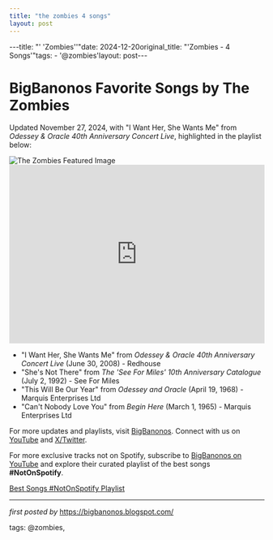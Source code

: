```yaml
---
title: "the zombies 4 songs"
layout: post
---
```

---title: "' 'Zombies''"date: 2024-12-20original_title: "'Zombies - 4 Songs'"tags:  - '@zombies'layout: post---<!-- Post Title --><h1>BigBanonos Favorite Songs by The Zombies</h1> <!-- Introductory Text --><p>Updated November 27, 2024, with "I Want Her, She Wants Me" from *Odessey & Oracle 40th Anniversary Concert Live*, highlighted in the playlist below:</p> <!-- Featured Image --><img src="https://www.repertoirerecords.com/wp-content/uploads/2018/10/thezombies-crop.jpg" alt="The Zombies Featured Image"> <!-- Spotify Playlist Embed --><iframe src="https://open.spotify.com/embed/playlist/1dRi0CGAjrUzWYjMcXF55e?utm_source=generator" width="100%" height="352" frameBorder="0" allowfullscreen="" allow="autoplay; clipboard-write; encrypted-media; fullscreen; picture-in-picture" loading="lazy"></iframe> <!-- Song Information --><ul> <li>"I Want Her, She Wants Me" from *Odessey & Oracle 40th Anniversary Concert Live* (June 30, 2008) - Redhouse</li> <li>"She's Not There" from *The 'See For Miles' 10th Anniversary Catalogue* (July 2, 1992) - See For Miles</li> <li>"This Will Be Our Year" from *Odessey and Oracle* (April 19, 1968) - Marquis Enterprises Ltd</li> <li>"Can't Nobody Love You" from *Begin Here* (March 1, 1965) - Marquis Enterprises Ltd</li></ul> <!-- Footer Links --><p>For more updates and playlists, visit <a href="https://bigbanonos.blogspot.com/" target="_blank">BigBanonos</a>. Connect with us on <a href="https://www.youtube.com/@BigBanonos" target="_blank">YouTube</a> and <a href="https://x.com/bigbanonos" target="_blank">X/Twitter</a>.</p><!--Subscribe and Playlist Links--><div>    <p>For more exclusive tracks not on Spotify, subscribe to <a href="https://www.youtube.com/@BigBanonos" target="_blank">BigBanonos on YouTube</a> and explore their curated playlist of the best songs <strong>#NotOnSpotify</strong>.</p>    <p><a href="https://www.youtube.com/playlist?list=PLtuNtuTatqI0kFahUCbtbfenC_ET5O_tr" target="_blank">Best Songs #NotOnSpotify Playlist<br /></a></p></div><hr /><p><em>first posted by</em> <a href="https://bigbanonos.blogspot.com/" rel="noopener" target="_new">https://bigbanonos.blogspot.com/</a></p><p>tags: @zombies,</p>